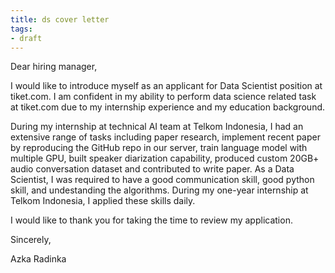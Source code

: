 ```yaml
---
title: ds cover letter
tags:
- draft
---
```


Dear hiring manager,

I would like to introduce myself as an applicant for Data Scientist position at tiket.com. I am confident in my ability to perform data science related task at tiket.com due to my internship experience and my education background.

During my internship at technical AI team at Telkom Indonesia, I had an extensive range of tasks including paper research, implement recent paper by reproducing the GitHub repo in our server, train language model with multiple GPU, built speaker diarization capability, produced custom 20GB+ audio conversation dataset and contributed to write paper. As a Data Scientist, I was required to have a good communication skill, good python skill, and undestanding the algorithms. During my one-year internship at Telkom Indonesia, I applied these skills daily.

I would like to thank you for taking the time to review my application.

Sincerely,

Azka Radinka
